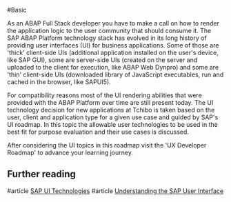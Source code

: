 #Basic

 As an ABAP Full Stack developer you have to make a call on how to render the application logic to the user community that should consume it. The SAP ABAP Platform technology stack has evolved in its long history of providing user interfaces (UI) for business applications. Some of those are 'thick' client-side UIs (additional application installed on the user's device, like SAP GUI), some are server-side UIs (created on the server and uploaded to the client for execution, like ABAP Web Dynpro) and some are 'thin' client-side UIs (downloaded library of JavaScript executables, run and cached in the browser, like SAPUI5).
 
 For compatibility reasons most of the UI rendering abilities that were provided with the ABAP Platform over time are still present today. The UI technology decision for new applications at Tchibo is taken based on the user, client and application type for a given use case and guided by SAP's UI roadmap. In this topic the allowable user technologies to be used in the best fit for purpose evaluation and their use cases is discussed. 

After considering the UI topics in this roadmap visit the 'UX Developer Roadmap' to advance your learning journey.

## Further reading
#article [SAP UI Technologies](https://help.sap.com/docs/ABAP_PLATFORM_NEW/6f3c61a7a5b94447b80e72f722b0aad7/4166e6938652441d90261fcc3eca45b6.html?locale=en-US)
#article [Understanding the SAP User Interface](https://learning.sap.com/courses/business-processes-in-sap-s-4hana-portfolio-and-project-management/understanding-the-sap-user-interface-ui-)